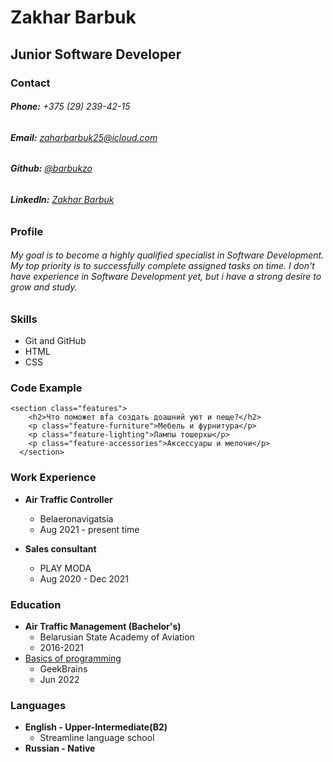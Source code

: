 # Zakhar Barbuk #

## Junior Software Developer ##

### Contact ###
###### **Phone:** +375 (29) 239-42-15 ####
###### **Email:** zaharbarbuk25@icloud.com ######
###### **Github:** [@barbukzo](https://github.com/barbukzo) ######
###### **Linkedln:** [Zakhar Barbuk](https://linkedin.com/in/zakharbarbuk) ######

### Profile ###
###### My goal is to become a highly qualified specialist in Software Development. My top priority is to successfully complete assigned tasks on time. I don't have experience in Software Development yet, but i have a strong desire to grow and study. ######

### Skills ###
* Git and GitHub
* HTML
* CSS

### Code Example ###
```
<section class="features">
    <h2>Что поможет вfа создать доашний уют и nеще?</h2>
    <p class="feature-furniture">Мебель и фурнитура</p>
    <p class="feature-lighting">Лампы тошерxы</p>
    <p class="feature-accessories">Аксессуары и мелочи</p>
  </section>
  ```
  ### Work Experience ###
  * **Air Traffic Controller**
    * Belaeronavigatsia 
    * Aug 2021 - present time

  * **Sales consultant**
    * PLAY MODA
    * Aug 2020 - Dec 2021

### Education ###
* **Air Traffic Management (Bachelor's)**
  *  Belarusian State Academy of Aviation
  * 2016-2021
* [Basics of programming](https://gb.ru/certificates/1829033.en)
  * GeekBrains
  * Jun 2022

### Languages ###
* **English - Upper-Intermediate(B2)**
  *  Streamline language school
* **Russian - Native**
